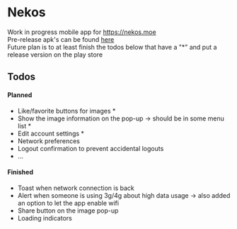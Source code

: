 # Nekos
Work in progress mobile app for https://nekos.moe \
Pre-release apk's can be found [here](https://github.com/KurozeroPB/Nekos/releases) \
Future plan is to at least finish the todos below that have a "*" and put a release version on the play store

## Todos
#### Planned
- Like/favorite buttons for images *
- Show the image information on the pop-up -> should be in some menu list *
- Edit account settings *
- Network preferences
- Logout confirmation to prevent accidental logouts
- ...

#### Finished
- Toast when network connection is back
- Alert when someone is using 3g/4g about high data usage -> also added an option to let the app enable wifi
- Share button on the image pop-up
- Loading indicators

